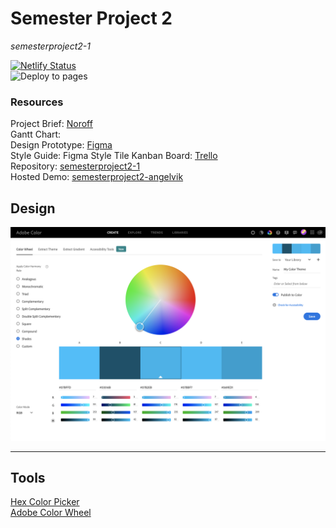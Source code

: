 # Semester Project 2
_semesterproject2-1_  

[![Netlify Status](https://api.netlify.com/api/v1/badges/8351bb72-cb2f-4acd-9641-31a9d3ca7da8/deploy-status)](https://app.netlify.com/sites/semesterproject2-1/deploys)  
![Deploy to pages](https://github.com/siljeangelvik/semesterproject2-1/actions/workflows/pages.yml/badge.svg)

### Resources  

Project Brief: [Noroff](https://noroff-content.gitlab.io/feu/semester-project-2/brief.html#required-links)  
Gantt Chart:  
Design Prototype: [Figma](https://www.figma.com/file/UyExWTgQEUySgt6Id8BKg1/Style-Tile?node-id=2%3A2&t=H3mrxOhAxbzwXgIE-0)  
Style Guide: Figma Style Tile 
Kanban Board: [Trello](https://trello.com/b/BqgXk4Ij/semester-project-2)  
Repository: [semesterproject2-1](https://github.com/siljeangelvik/semesterproject2-1)  
Hosted Demo: [semesterproject2-angelvik](https://semesterproject2-angelvik.netlify.app/)  


## Design
![adobe-color-wheel](/resources/images/color-wheel.png)

---
## Tools

[Hex Color Picker](https://imagecolorpicker.com/en)  
[Adobe Color Wheel](https://color.adobe.com/create/color-wheel)  

